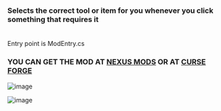 ### Selects the correct tool or item for you whenever you click something that requires it <br> <br> 
Entry point is ModEntry.cs <br> 

### YOU CAN GET THE MOD AT [NEXUS MODS](https://www.nexusmods.com/stardewvalley/mods/21050) OR AT [CURSE FORGE](https://www.curseforge.com/stardewvalley/mods/automate-tool-swap)

![image](https://github.com/user-attachments/assets/27228da0-56e0-46fd-926c-3226569478fe)

![image](https://github.com/user-attachments/assets/39704f1b-5ea3-464d-bce8-88086bc3765e)


